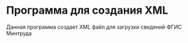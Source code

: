 # Программа для создания XML

Данная программа создает XML файл для загрузки сведений ФГИС Минтруда
